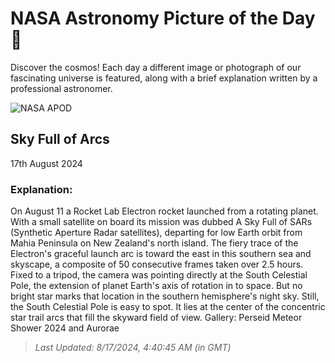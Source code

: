 
  # NASA Astronomy Picture of the Day 🌌

  Discover the cosmos! Each day a different image or photograph of our fascinating universe is featured, along with a brief explanation written by a professional astronomer.

![NASA APOD](https://apod.nasa.gov/apod/image/2408/RocketGannaway.jpg)

## Sky Full of Arcs

17th August 2024

### Explanation: 

On August 11 a Rocket Lab Electron rocket launched from a rotating planet. With a small satellite on board its mission was dubbed A Sky Full of SARs (Synthetic Aperture Radar satellites), departing for low Earth orbit from Mahia Peninsula on New Zealand's north island. The fiery trace of the Electron's graceful launch arc is toward the east in this southern sea and skyscape, a composite of 50 consecutive frames taken over 2.5 hours. Fixed to a tripod, the camera was pointing directly at the South Celestial Pole, the extension of planet Earth's axis of rotation in to space. But no bright star marks that location in the southern hemisphere's night sky. Still, the South Celestial Pole is easy to spot. It lies at the center of the concentric star trail arcs that fill the skyward field of view.   Gallery: Perseid Meteor Shower 2024 and Aurorae

> _Last Updated: 8/17/2024, 4:40:45 AM (in GMT)_
